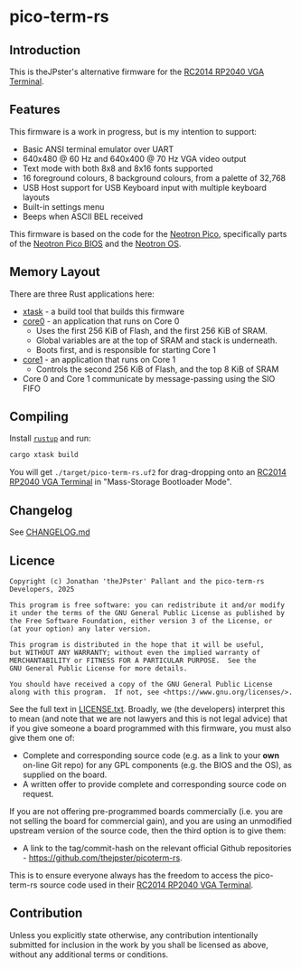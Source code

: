 # pico-term-rs

## Introduction

This is theJPster's alternative firmware for the [RC2014 RP2040 VGA Terminal].

## Features

This firmware is a work in progress, but is my intention to support:

* Basic ANSI terminal emulator over UART
* 640x480 @ 60 Hz and 640x400 @ 70 Hz VGA video output
* Text mode with both 8x8 and 8x16 fonts supported
* 16 foreground colours, 8 background colours, from a palette of 32,768
* USB Host support for USB Keyboard input with multiple keyboard layouts
* Built-in settings menu
* Beeps when ASCII BEL received

This firmware is based on the code for the [Neotron Pico], specifically parts of
the [Neotron Pico BIOS] and the [Neotron OS].

## Memory Layout

There are three Rust applications here:

* [xtask](./xtask) - a build tool that builds this firmware
* [core0](./core0) - an application that runs on Core 0
  * Uses the first 256 KiB of Flash, and the first 256 KiB of SRAM.
  * Global variables are at the top of SRAM and stack is underneath.
  * Boots first, and is responsible for starting Core 1
* [core1](./core1) - an application that runs on Core 1
  * Controls the second 256 KiB of Flash, and the top 8 KiB of SRAM
* Core 0 and Core 1 communicate by message-passing using the SIO FIFO

## Compiling

Install [`rustup`] and run:

```bash
cargo xtask build
```

You will get `./target/pico-term-rs.uf2` for drag-dropping onto an [RC2014
RP2040 VGA Terminal] in "Mass-Storage Bootloader Mode".

## Changelog

See [CHANGELOG.md](./CHANGELOG.md)

## Licence

```text
Copyright (c) Jonathan 'theJPster' Pallant and the pico-term-rs Developers, 2025

This program is free software: you can redistribute it and/or modify
it under the terms of the GNU General Public License as published by
the Free Software Foundation, either version 3 of the License, or
(at your option) any later version.

This program is distributed in the hope that it will be useful,
but WITHOUT ANY WARRANTY; without even the implied warranty of
MERCHANTABILITY or FITNESS FOR A PARTICULAR PURPOSE.  See the
GNU General Public License for more details.

You should have received a copy of the GNU General Public License
along with this program.  If not, see <https://www.gnu.org/licenses/>.
```

See the full text in [LICENSE.txt](./LICENSE.txt). Broadly, we (the developers)
interpret this to mean (and note that we are not lawyers and this is not legal
advice) that if you give someone a board programmed with this firmware, you must
also give them one of:

* Complete and corresponding source code (e.g. as a link to your **own** on-line
  Git repo) for any GPL components (e.g. the BIOS and the OS), as supplied on
  the board.
* A written offer to provide complete and corresponding source code on
  request.

If you are not offering pre-programmed boards commercially (i.e. you are not
selling the board for commercial gain), and you are using an unmodified upstream
version of the source code, then the third option is to give them:

* A link to the tag/commit-hash on the relevant official Github
  repositories - <https://github.com/thejpster/picoterm-rs>.

This is to ensure everyone always has the freedom to access the pico-term-rs
source code used in their [RC2014 RP2040 VGA Terminal].

## Contribution

Unless you explicitly state otherwise, any contribution intentionally
submitted for inclusion in the work by you shall be licensed as above,
without any additional terms or conditions.

[RC2014 RP2040 VGA Terminal]: https://rc2014.co.uk/modules/rp2040-vga-terminal
[Neotron Pico]: https://github.com/neotron-compute/neotron-pico
[Neotron Pico BIOS]: https://github.com/neotron-compute/neotron-pico-bios
[Neotron OS]: https://github.com/neotron-compute/neotron-os
[`rustup`]: https://rustup.rs

